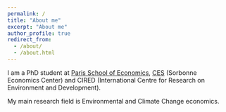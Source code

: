 ```yaml
---
permalink: /
title: "About me"
excerpt: "About me"
author_profile: true
redirect_from: 
  - /about/
  - /about.html
---
```


I am a PhD student at [Paris School of Economics](https://www.parisschoolofeconomics.eu), [CES](http://centredeconomiesorbonne.univ-paris1.fr/) (Sorbonne Economics Center) and CIRED (International Centre for Research on Environment and Development).

My main research field is Environmental and Climate Change economics.  
